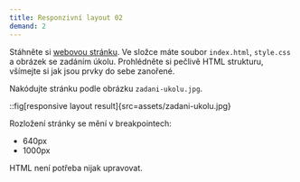 ```yaml
---
title: Responzivní layout 02
demand: 2
---
```


Stáhněte si [webovou stránku](assets/zadani-layout-02.zip). Ve složce máte soubor `index.html`, `style.css` a obrázek se zadáním úkolu. Prohlédněte si pečlivě HTML strukturu, všímejte si jak jsou prvky do sebe zanořené.

Nakódujte stránku podle obrázku `zadani-ukolu.jpg`.

::fig[responsive layout result]{src=assets/zadani-ukolu.jpg}

Rozložení stránky se mění v breakpointech:

- 640px
- 1000px

HTML není potřeba nijak upravovat.
